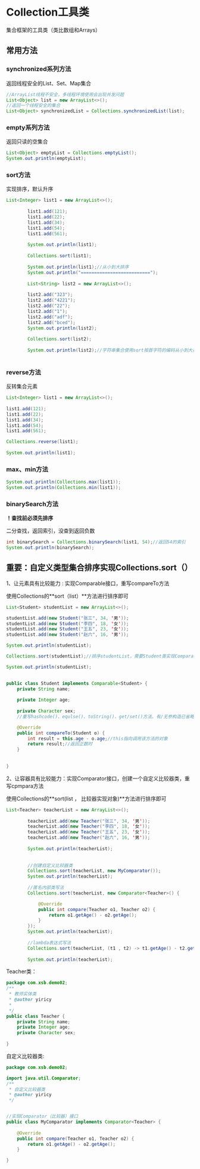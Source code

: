 # Collection工具类

集合框架的工具类（类比数组和Arrays）



## 常用方法

### synchronized系列方法

返回线程安全的List、Set、Map集合

```java
//ArrayList线程不安全，多线程环境使用会出现并发问题
List<Object> list = new ArrayList<>();
//返回一个线程安全的集合
List<Object> synchronizedList = Collections.synchronizedList(list);
```





### empty系列方法

返回只读的空集合

```java
List<Object> emptyList = Collections.emptyList();
System.out.println(emptyList);
```







### sort方法

实现排序，默认升序

```java
List<Integer> list1 = new ArrayList<>();
		
		list1.add(121);
		list1.add(22);
		list1.add(34);
		list1.add(54);
		list1.add(561);
		
		System.out.println(list1);
		
		Collections.sort(list1);
		
		System.out.println(list1);//从小到大排序
		System.out.println("==========================");
		
		List<String> list2 = new ArrayList<>();
		
		list2.add("323");
		list2.add("4221");
		list2.add("22");
		list2.add("1");
		list2.add("adf");
		list2.add("bced");
		System.out.println(list2);
		
		Collections.sort(list2);
		
		System.out.println(list2);//字符串集合使用sort按首字符的编码从小到大排序
		
```







### reverse方法

反转集合元素

```java
List<Integer> list1 = new ArrayList<>();
		
list1.add(121);
list1.add(22);
list1.add(34);
list1.add(54);
list1.add(561);

Collections.reverse(list1);
		
System.out.println(list1);
```





### max、min方法

```java
System.out.println(Collections.max(list1));
System.out.println(Collections.min(list1));
```



### binarySearch方法

**！查找前必须先排序**

二分查找，返回索引，没查到返回负数

```java
int binarySearch = Collections.binarySearch(list1, 54);//返回54的索引
System.out.println(binarySearch);
```





## 重要：自定义类型集合排序实现Collections.sort（）

1、让元素具有比较能力 : 实现Comparable接口，重写compareTo方法

使用Collections的**sort（list）**方法进行排序即可



```java
List<Student> studentList = new ArrayList<>();

studentList.add(new Student("张三", 34, '男'));
studentList.add(new Student("李四", 18, '女'));
studentList.add(new Student("王五", 23, '女'));
studentList.add(new Student("赵六", 16, '男'));

System.out.println(studentList);

Collections.sort(studentList);//排序studentList，需要Student类实现Comparable（可比较的）接口

System.out.println(studentList);
		
```





```java
public class Student implements Comparable<Student> {
	private String name;
	
	private Integer age;
	
	private Character sex;
	//重写hashcode()、equlse()、toString()、get/set()方法、有/无参构造已省略

	@Override
	public int compareTo(Student o) {
		int result = this.age - o.age;//this指向调用该方法的对象
		return result;//返回正数时
	}
	
	
}
```





2、让容器具有比较能力：实现Comparator接口，创建一个自定义比较器类，重写cpmpara方法

使用Collections的**sort(list ， 比较器实现对象)**方法进行排序即可

```java
List<Teacher> teacherList = new ArrayList<>();
		
		teacherList.add(new Teacher("张三", 34, '男'));
		teacherList.add(new Teacher("李四", 18, '女'));
		teacherList.add(new Teacher("王五", 23, '女'));
		teacherList.add(new Teacher("赵六", 16, '男'));
		
		System.out.println(teacherList);
		
		
		//创建自定义比较器类
		Collections.sort(teacherList, new MyComparator());
		System.out.println(teacherList);
		
		//匿名内部类写法
		Collections.sort(teacherList, new Comparator<Teacher>() {

			@Override
			public int compare(Teacher o1, Teacher o2) {
				return o1.getAge() - o2.getAge();
			}
		});
		System.out.println(teacherList);
		
		//lambda表达式写法
		Collections.sort(teacherList, (t1 , t2) -> t1.getAge() - t2.getAge());
		
		System.out.println(teacherList);
```



Teacher类：

```java
package com.xsb.demo02;
/**
 * 教师实体类
 * @author yiricy
 *
 */
public class Teacher {
	private String name;
	private Integer age;
	private Character sex;
	
}

```





自定义比较器类:

```java
package com.xsb.demo02;

import java.util.Comparator;
/**
 * 自定义比较器类
 * @author yiricy
 */


//实现Comparator（比较器）接口
public class MyComparator implements Comparator<Teacher> {
    
	@Override
	public int compare(Teacher o1, Teacher o2) {	
		return o1.getAge() - o2.getAge();
	}

}

```

